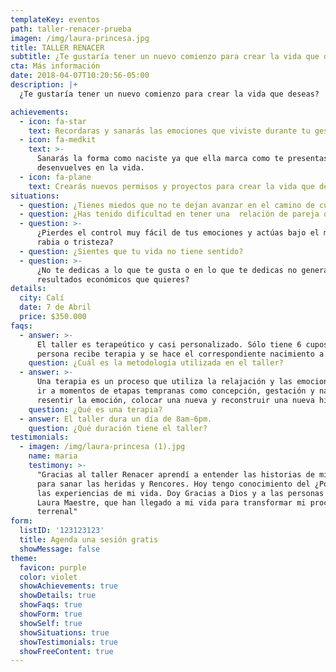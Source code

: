 ```yaml
---
templateKey: eventos
path: taller-renacer-prueba
imagen: /img/laura-princesa.jpg
title: TALLER RENACER
subtitle: ¿Te gustaría tener un nuevo comienzo para crear la vida que deseas?
cta: Más información
date: 2018-04-07T10:20:56-05:00
description: |+
  ¿Te gustaría tener un nuevo comienzo para crear la vida que deseas?

achievements:
  - icon: fa-star
    text: Recordaras y sanarás las emociones que viviste durante tu gestación.
  - icon: fa-medkit
    text: >-
      Sanarás la forma como naciste ya que ella marca como te presentas y te
      desenvuelves en la vida.
  - icon: fa-plane
    text: Crearás nuevos permisos y proyectos para crear la vida que deseas.
situations:
  - question: ¿Tienes miedos que no te dejan avanzar en el camino de cumplir tus sueños?
  - question: ¿Has tenido dificultad en tener una  relación de pareja que quieres?
  - question: >-
      ¿Pierdes el control muy fácil de tus emociones y actúas bajo el miedo,
      rabia o tristeza?
  - question: ¿Sientes que tu vida no tiene sentido?
  - question: >-
      ¿No te dedicas a lo que te gusta o en lo que te dedicas no generas los
      resultados económicos que quieres?
details:
  city: Calí
  date: 7 de Abril
  price: $350.000
faqs:
  - answer: >-
      El taller es terapeútico y casi personalizado. Sólo tiene 6 cupos. Cada
      persona recibe terapia y se hace el correspondiente nacimiento a cada uno.
    question: ¿Cuál es la metodología utilizada en el taller?
  - answer: >-
      Una terapia es un proceso que utiliza la relajación y las emociones para
      ir a momentos de etapas tempranas como concepción, gestación y nacimiento;
      resentir la emoción, colocar una nueva y reconstruir una nueva historia.
    question: ¿Qué es una terapia?
  - answer: El taller dura un día de 8am-6pm.
    question: ¿Qué duración tiene el taller?
testimonials:
  - imagen: /img/laura-princesa (1).jpg
    name: maria
    testimony: >-
      "Gracias al taller Renacer aprendí a entender las historias de mis padres,
      para sanar las heridas y Rencores. Hoy tengo conocimiento del ¿Por qué? de
      las experiencias de mi vida. Doy Gracias a Dios y a las personas como tú,
      Laura Maestre, que han llegado a mi vida para transformar mi proceso
      terrenal"
form:
  listID: '123123123'
  title: Agenda una sesión gratis
  showMessage: false
theme:
  favicon: purple
  color: violet
  showAchievements: true
  showDetails: true
  showFaqs: true
  showForm: true
  showSelf: true
  showSituations: true
  showTestimonials: true
  showFreeContent: true
---
```

